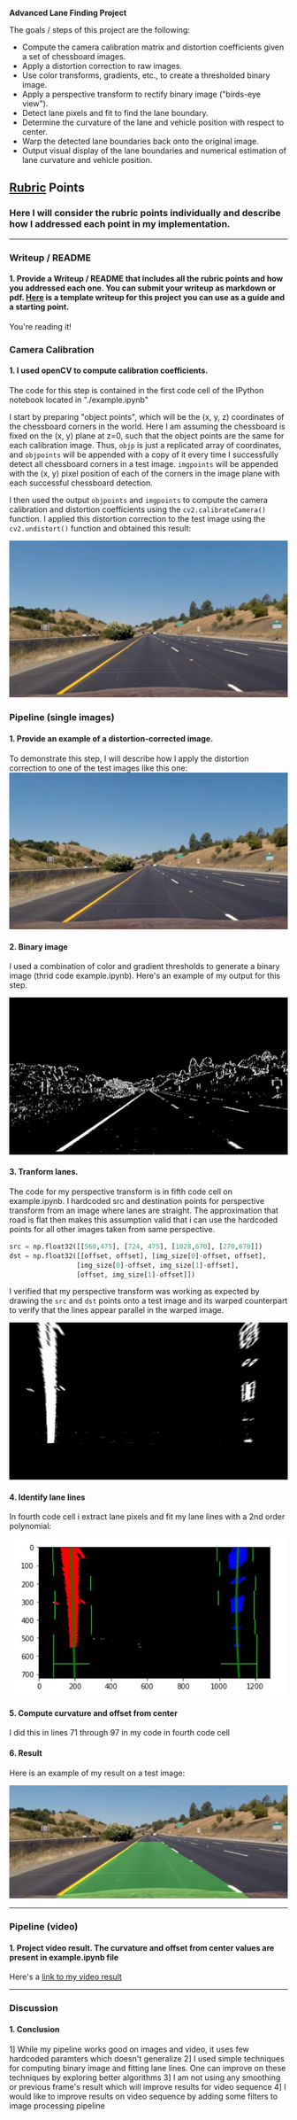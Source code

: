 **Advanced Lane Finding Project**

The goals / steps of this project are the following:

* Compute the camera calibration matrix and distortion coefficients given a set of chessboard images.
* Apply a distortion correction to raw images.
* Use color transforms, gradients, etc., to create a thresholded binary image.
* Apply a perspective transform to rectify binary image ("birds-eye view").
* Detect lane pixels and fit to find the lane boundary.
* Determine the curvature of the lane and vehicle position with respect to center.
* Warp the detected lane boundaries back onto the original image.
* Output visual display of the lane boundaries and numerical estimation of lane curvature and vehicle position.

[//]: # (Image References)

[image1]: ./output_images/undistorted.jpg "Undistorted"
[image2]: ./test_images/straight_lines1.jpg "Road Transformed"
[image3]: ./output_images/binary.jpg "Binary image"
[image4]: ./output_images/warped.jpg "Warp Example"
[image5]: ./output_images/fit_lines.jpg "Fit Visual"
[image6]: ./output_images/final_output.jpg "Output"
[video1]: ./project_video_result.mp4 "Video"

## [Rubric](https://review.udacity.com/#!/rubrics/571/view) Points

### Here I will consider the rubric points individually and describe how I addressed each point in my implementation.  

---

### Writeup / README

#### 1. Provide a Writeup / README that includes all the rubric points and how you addressed each one.  You can submit your writeup as markdown or pdf.  [Here](https://github.com/udacity/CarND-Advanced-Lane-Lines/blob/master/writeup_template.md) is a template writeup for this project you can use as a guide and a starting point.  

You're reading it!

### Camera Calibration

#### 1. I used openCV to compute calibration coefficients.

The code for this step is contained in the first code cell of the IPython notebook located in "./example.ipynb"  

I start by preparing "object points", which will be the (x, y, z) coordinates of the chessboard corners in the world. Here I am assuming the chessboard is fixed on the (x, y) plane at z=0, such that the object points are the same for each calibration image.  Thus, `objp` is just a replicated array of coordinates, and `objpoints` will be appended with a copy of it every time I successfully detect all chessboard corners in a test image.  `imgpoints` will be appended with the (x, y) pixel position of each of the corners in the image plane with each successful chessboard detection.  

I then used the output `objpoints` and `imgpoints` to compute the camera calibration and distortion coefficients using the `cv2.calibrateCamera()` function.  I applied this distortion correction to the test image using the `cv2.undistort()` function and obtained this result: 

![alt text][image1]

### Pipeline (single images)

#### 1. Provide an example of a distortion-corrected image.

To demonstrate this step, I will describe how I apply the distortion correction to one of the test images like this one:
![alt text][image2]

#### 2. Binary image

I used a combination of color and gradient thresholds to generate a binary image (thrid code example.ipynb).  Here's an example of my output for this step.

![alt text][image3]

#### 3. Tranform lanes.

The code for my perspective transform is in fifth code cell on example.ipynb.  I hardcoded src and destination points for perspective transform from an image where lanes are straight. The approximation that road is flat then makes this assumption valid that i can use the hardcoded points for all other images taken from same perspective.

```python
src = np.float32([[560,475], [724, 475], [1028,670], [270,670]])
dst = np.float32([[offset, offset], [img_size[0]-offset, offset], 
				 [img_size[0]-offset, img_size[1]-offset], 
				 [offset, img_size[1]-offset]])
```

I verified that my perspective transform was working as expected by drawing the `src` and `dst` points onto a test image and its warped counterpart to verify that the lines appear parallel in the warped image.

![alt text][image4]

#### 4. Identify lane lines

In fourth code cell i extract lane pixels and fit my lane lines with a 2nd order polynomial:

![alt text][image5]

#### 5. Compute curvature and offset from center

I did this in lines 71 through 97 in my code in fourth code cell

#### 6. Result

Here is an example of my result on a test image:

![alt text][image6]

---

### Pipeline (video)

#### 1. Project video result. The curvature and offset from center values are present in example.ipynb file

Here's a [link to my video result](./project_video_result.mp4)

---

### Discussion

#### 1. Conclusion

1] While my pipeline works good on images and video, it uses few hardcoded paramters which doesn't generalize
2] I used simple techniques for computing binary image and fitting lane lines. One can improve on these techniques by exploring better algorithms
3] I am not using any smoothing or previous frame's result which will improve results for video sequence
4] I would like to improve results on video sequence by adding some filters to image processing pipeline 
